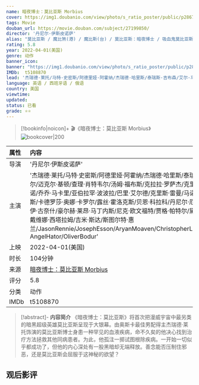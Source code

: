 ```yaml
---
name: 暗夜博士：莫比亚斯 Morbius
cover: https://img1.doubanio.com/view/photo/s_ratio_poster/public/p2867984237.jpg
tags: Movie
douban_url: https://movie.douban.com/subject/27199850/
director: '丹尼尔·伊斯皮诺萨'
alias: "莫比亚斯 / 魔比煞(港) / 魔比斯(台) / 莫比亚斯：暗夜博士 / 吸血鬼莫比亚斯 / Morbius the Living Vampire"
rating: 5.8
year: 2022-04-01(美国)
genre: 动作
banner_icon: 
banner: "https://img1.doubanio.com/view/photo/s_ratio_poster/public/p2867984237.jpg"
IMDb:  t5108870
lead: '杰瑞德·莱托/马特·史密斯/阿德里娅·阿霍纳/杰瑞德·哈里斯/泰瑞斯·吉布森/艾尔·马德里加尔/迈克尔·基顿/查理·肖特韦尔/汤姆·福布斯/克拉拉·罗萨杰/克里·约翰逊/宾利·卡鲁/阿奇·雷诺/乔乔·马卡里/亚伯拉罕·波波拉/巴里·艾尔德/克里斯·雷曼/马诺伊·阿南德/拉斯科·阿特金斯/卡德罗莎·奥娜·卡罗尔/露丝·霍洛克斯/贝恩·科拉科/丹尼尔·厄根/菲利普·加斯科因/通恰伊·古奈什/豪尔赫·莱昂·马丁内斯/尼克·欧文福特/贾格·帕特尔/黛博拉·洛克/阿图尔·夏尔马/戴维娜·西塔拉姆/吉米·斯达/斯图尔特·惠兰/JasonRennie/JosephEsson/AryanMoaven/ChristopherLouridas/JoeFerrara/Zaris-AngelHator/OliverBodur' 
language: 英语 / 西班牙语 / 俄语 
country: 美国 
viewtime:
updated: 
status: 已看
grade: ⭐️⭐️
---
```

> [!bookinfo|noicon]+ 🎬《暗夜博士：莫比亚斯 Morbius》
> ![bookcover|200](https://img1.doubanio.com/view/photo/s_ratio_poster/public/p2867984237.jpg)
>
| 属性 | 内容                                       |
|:---- |:------------------------------------------ |
| 导演 | '丹尼尔·伊斯皮诺萨'                         |
| 主演 | '杰瑞德·莱托/马特·史密斯/阿德里娅·阿霍纳/杰瑞德·哈里斯/泰瑞斯·吉布森/艾尔·马德里加尔/迈克尔·基顿/查理·肖特韦尔/汤姆·福布斯/克拉拉·罗萨杰/克里·约翰逊/宾利·卡鲁/阿奇·雷诺/乔乔·马卡里/亚伯拉罕·波波拉/巴里·艾尔德/克里斯·雷曼/马诺伊·阿南德/拉斯科·阿特金斯/卡德罗莎·奥娜·卡罗尔/露丝·霍洛克斯/贝恩·科拉科/丹尼尔·厄根/菲利普·加斯科因/通恰伊·古奈什/豪尔赫·莱昂·马丁内斯/尼克·欧文福特/贾格·帕特尔/黛博拉·洛克/阿图尔·夏尔马/戴维娜·西塔拉姆/吉米·斯达/斯图尔特·惠兰/JasonRennie/JosephEsson/AryanMoaven/ChristopherLouridas/JoeFerrara/Zaris-AngelHator/OliverBodur'                             |
| 上映 | 2022-04-01(美国)                             |
| 时长 | 104分钟                   |
| 来源 | [暗夜博士：莫比亚斯 Morbius](https://movie.douban.com/subject/27199850/) |
| 评分 | 5.8                           |
| 分类 | 动作                            |
| IMDb | t5108870                             | 

> [!abstract]- **内容简介**
>  《暗夜博士：莫比亚斯》将首次把漫威宇宙中最另类的暗黑超级英雄莫比亚斯呈现于大银幕。由奥斯卡最佳男配得主杰瑞德·莱托饰演的莫比亚斯博士身患一种罕见的血液疾病，命不久矣的他决心找到治疗方法拯救其他同病患者。为此，他孤注一掷试图根除疾病。一开始一切似乎都成功了，但他的内心深处有一股黑暗却无端释放。善念能否压制住邪恶，还是莫比亚斯会屈服于这神秘的欲望？
>  
## 观后影评
